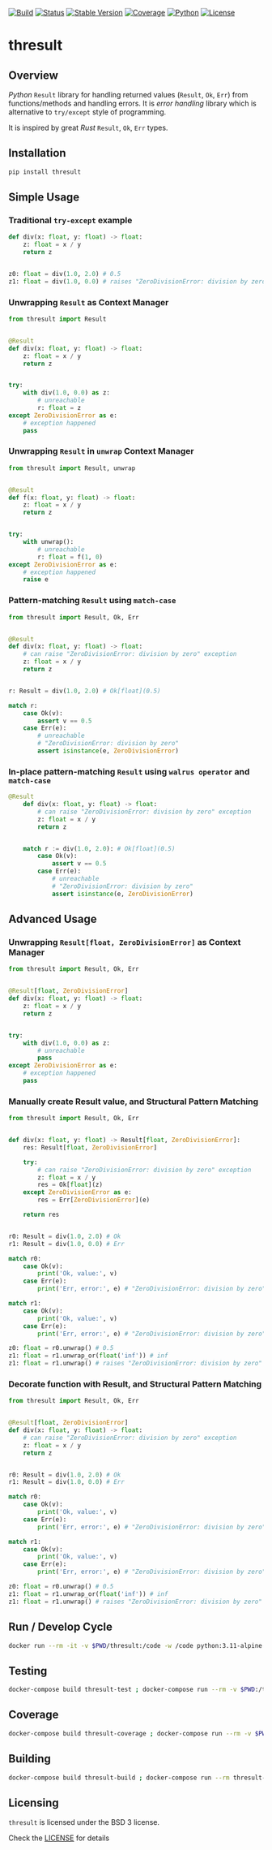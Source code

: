 [![Build][build-image]]()
[![Status][status-image]][pypi-project-url]
[![Stable Version][stable-ver-image]][pypi-project-url]
[![Coverage][coverage-image]]()
[![Python][python-ver-image]][pypi-project-url]
[![License][bsd3-image]][bsd3-url]


# thresult

## Overview

*Python* `Result` library for handling returned values (`Result`, `Ok`, `Err`) from functions/methods and handling errors. It is *error handling* library which is alternative to `try/except` style of programming.

It is inspired by great *Rust* `Result`, `Ok`, `Err` types.


## Installation

```bash
pip install thresult
```


## Simple Usage

### Traditional `try-except` example

```python
def div(x: float, y: float) -> float:
    z: float = x / y
    return z


z0: float = div(1.0, 2.0) # 0.5
z1: float = div(1.0, 0.0) # raises "ZeroDivisionError: division by zero" exception
```


### Unwrapping `Result` as Context Manager

```python
from thresult import Result


@Result
def div(x: float, y: float) -> float:
    z: float = x / y
    return z


try:
    with div(1.0, 0.0) as z:
        # unreachable
        r: float = z
except ZeroDivisionError as e:
    # exception happened
    pass
```


### Unwrapping `Result` in `unwrap` Context Manager

```python
from thresult import Result, unwrap


@Result
def f(x: float, y: float) -> float:
    z: float = x / y
    return z


try:
    with unwrap():
        # unreachable
        r: float = f(1, 0)
except ZeroDivisionError as e:
    # exception happened
    raise e
```


### Pattern-matching `Result` using `match-case`
```python
from thresult import Result, Ok, Err


@Result
def div(x: float, y: float) -> float:
    # can raise "ZeroDivisionError: division by zero" exception
    z: float = x / y
    return z


r: Result = div(1.0, 2.0) # Ok[float](0.5)

match r:
    case Ok(v):
        assert v == 0.5
    case Err(e):
        # unreachable
        # "ZeroDivisionError: division by zero"
        assert isinstance(e, ZeroDivisionError)
```

### In-place pattern-matching `Result` using `walrus operator` and `match-case`

```python
@Result
    def div(x: float, y: float) -> float:
        # can raise "ZeroDivisionError: division by zero" exception
        z: float = x / y
        return z


    match r := div(1.0, 2.0): # Ok[float](0.5)
        case Ok(v):
            assert v == 0.5
        case Err(e):
            # unreachable
            # "ZeroDivisionError: division by zero"
            assert isinstance(e, ZeroDivisionError)
```

## Advanced Usage


### Unwrapping `Result[float, ZeroDivisionError]` as Context Manager

```python
from thresult import Result, Ok, Err


@Result[float, ZeroDivisionError]
def div(x: float, y: float) -> float:
    z: float = x / y
    return z


try:
    with div(1.0, 0.0) as z:
        # unreachable 
        pass
except ZeroDivisionError as e:
    # exception happened
    pass
```


### Manually create Result value, and Structural Pattern Matching

```python
from thresult import Result, Ok, Err


def div(x: float, y: float) -> Result[float, ZeroDivisionError]:
    res: Result[float, ZeroDivisionError]

    try:
        # can raise "ZeroDivisionError: division by zero" exception
        z: float = x / y
        res = Ok[float](z)
    except ZeroDivisionError as e:
        res = Err[ZeroDivisionError](e)

    return res


r0: Result = div(1.0, 2.0) # Ok
r1: Result = div(1.0, 0.0) # Err

match r0:
    case Ok(v):
        print('Ok, value:', v)
    case Err(e):
        print('Err, error:', e) # "ZeroDivisionError: division by zero"

match r1:
    case Ok(v):
        print('Ok, value:', v)
    case Err(e):
        print('Err, error:', e) # "ZeroDivisionError: division by zero"

z0: float = r0.unwrap() # 0.5
z1: float = r1.unwrap_or(float('inf')) # inf
z1: float = r1.unwrap() # raises "ZeroDivisionError: division by zero" exception
```


### Decorate function with Result, and Structural Pattern Matching

```python
from thresult import Result, Ok, Err


@Result[float, ZeroDivisionError]
def div(x: float, y: float) -> float:
    # can raise "ZeroDivisionError: division by zero" exception
    z: float = x / y
    return z


r0: Result = div(1.0, 2.0) # Ok
r1: Result = div(1.0, 0.0) # Err

match r0:
    case Ok(v):
        print('Ok, value:', v)
    case Err(e):
        print('Err, error:', e) # "ZeroDivisionError: division by zero"

match r1:
    case Ok(v):
        print('Ok, value:', v)
    case Err(e):
        print('Err, error:', e) # "ZeroDivisionError: division by zero"

z0: float = r0.unwrap() # 0.5
z1: float = r1.unwrap_or(float('inf')) # inf
z1: float = r1.unwrap() # raises "ZeroDivisionError: division by zero" exception
```


## Run / Develop Cycle
```bash
docker run --rm -it -v $PWD/thresult:/code -w /code python:3.11-alpine python -B result.py
```


## Testing

```bash
docker-compose build thresult-test ; docker-compose run --rm -v $PWD:/test thresult-test
```


## Coverage

```bash
docker-compose build thresult-coverage ; docker-compose run --rm -v $PWD:/test thresult-coverage
```


## Building

```bash
docker-compose build thresult-build ; docker-compose run --rm thresult-build
```


## Licensing

`thresult` is licensed under the BSD 3 license.

Check the [LICENSE](https://opensource.org/licenses/BSD-3-Clause) for details


<!-- Badges -->
[bsd3-image]: https://img.shields.io/badge/License-BSD_3--Clause-blue.svg
[bsd3-url]: https://opensource.org/licenses/BSD-3-Clause
[build-image]: https://img.shields.io/gitlab/pipeline-status/tangledlabs/thresult?branch=main
[coverage-image]: https://img.shields.io/gitlab/pipeline-coverage/tangledlabs/thresult?branch=main

[pypi-project-url]: https://pypi.org/project/thresult/
[stable-ver-image]: https://img.shields.io/pypi/v/thresult?label=stable
[python-ver-image]: https://img.shields.io/pypi/pyversions/thresult.svg?logo=python&logoColor=FBE072
[status-image]: https://img.shields.io/pypi/status/thresult.svg
